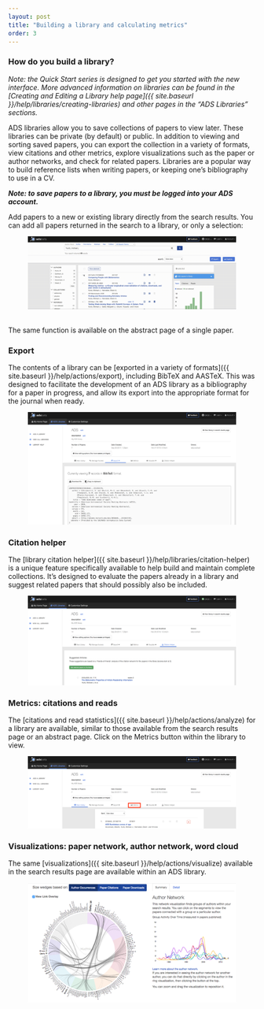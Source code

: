 ```yaml
---
layout: post
title: "Building a library and calculating metrics"
order: 3
---
```


### How do you build a library?
*Note: the Quick Start series is designed to get you started with the new interface. More advanced information on libraries can be found in the [Creating and Editing a Library help page]({{ site.baseurl }}/help/libraries/creating-libraries) and other pages in the “ADS Libraries” sections.*

ADS libraries allow you to save collections of papers to view later. These libraries can be private (by default) or public. In addition to viewing and sorting saved papers, you can export the collection in a variety of formats, view citations and other metrics, explore visualizations such as the paper or author networks, and check for related papers.  Libraries are a popular way to build reference lists when writing papers, or keeping one’s bibliography to use in a CV.

***Note: to save papers to a library, you must be logged into your ADS account.***

Add papers to a new or existing library directly from the search results. You can add all papers returned in the search to a library, or only a selection:

<figure>
   <img src="/img/library-add.gif"  class="img-responsive" alt="a short
   animated image showing adding a paper to a library">
</figure>

<br>
The same function is available on the abstract page of a single paper.

### Export
The contents of a library can be [exported in a variety of formats]({{ site.baseurl }}/help/actions/export), including BibTeX and AASTeX. This was designed to facilitate the development of an ADS library as a bibliography for a paper in progress, and allow its export into the appropriate format for the journal when ready.

<figure>
   <img src="/img/library-export.png"  class="img-responsive">
</figure>
 
### Citation helper
The [library citation helper]({{ site.baseurl }}/help/libraries/citation-helper) is a unique feature specifically available to help build and maintain complete collections. It’s designed to evaluate the papers already in a library and suggest related papers that should possibly also be included. 

<figure>
   <img src="/img/library-citation-helper.png"  class="img-responsive">
</figure>

### Metrics: citations and reads
The [citations and read statistics]({{ site.baseurl }}/help/actions/analyze) for a library are available, similar to those available from the search results page or an abstract page. Click on the Metrics button within the library to view.

<figure>
   <img src="/img/library-metrics.png"  class="img-responsive">
</figure>

### Visualizations: paper network, author network, word cloud
The same [visualizations]({{ site.baseurl }}/help/actions/visualize) available in the search results page are available within an ADS library. 

<figure>
   <img src="/img/author_network.png"  class="img-responsive">
</figure>


